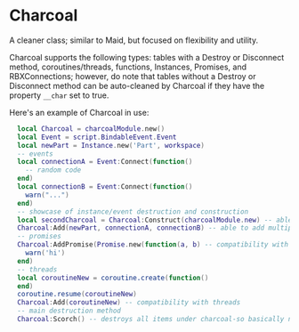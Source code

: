 # Charcoal
A cleaner class; similar to Maid, but focused on flexibility and utility. 

Charcoal supports the following types: tables with a Destroy or Disconnect method, coroutines/threads, functions, Instances, Promises, and RBXConnections; however, do note that tables without a Destroy or Disconnect method can be auto-cleaned by Charcoal if they have the property `__char` set to true.

Here's an example of Charcoal in use:
```lua
  local Charcoal = charcoalModule.new()
  local Event = script.BindableEvent.Event
  local newPart = Instance.new('Part', workspace)
  -- events
  local connectionA = Event:Connect(function()
    -- random code
  end)
  local connectionB = Event:Connect(function()
    warn("...")
  end)
  -- showcase of instance/event destruction and construction
  local secondCharcoal = Charcoal:Construct(charcoalModule.new) -- able to construct items and attach them to the charcoal
  Charcoal:Add(newPart, connectionA, connectionB) -- able to add multiple items in one call
  -- promises
  Charcoal:AddPromise(Promise.new(function(a, b) -- compatibility with promises; note that AddPromise returns the same promise
    warn('hi')
  end)
  -- threads
  local coroutineNew = coroutine.create(function()
  end)
  coroutine.resume(coroutineNew)
  Charcoal:Add(coroutineNew) -- compatibility with threads
  -- main destruction method
  Charcoal:Scorch() -- destroys all items under charcoal-so basically newPart, connectionA, and connectionB, secondCharcoal, the thread, and the promise
```

